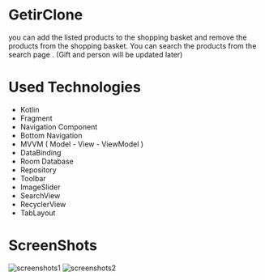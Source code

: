 # GetirClone 
you can add the listed products to the shopping basket and remove the products from the shopping basket. You can search the products from the search page . (Gift and person will be updated later)

# Used Technologies
+ Kotlin
+ Fragment
+ Navigation Component
+ Bottom Navigation
+ MVVM ( Model - View - ViewModel )
+ DataBinding
+ Room Database
+ Repository
+ Toolbar
+ ImageSlider
+ SearchView
+ RecyclerView
+ TabLayout

# ScreenShots

![screenshots1](https://user-images.githubusercontent.com/114190610/192370990-3fa32747-863a-4eeb-ab7e-3ecb3845869f.png)
![screenshots2](https://user-images.githubusercontent.com/114190610/192371008-a7ed1994-84b2-4e37-9f69-5fcd67941489.png)
